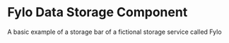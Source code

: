 # Fylo Data Storage Component

A basic example of a storage bar of a fictional storage service called Fylo
